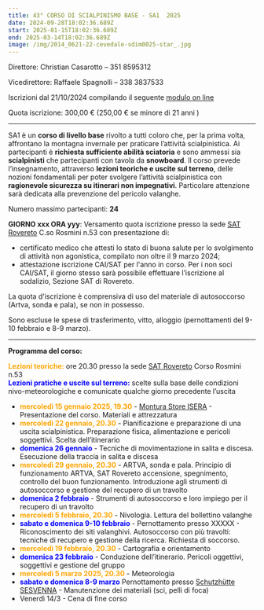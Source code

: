 ```yaml
---
title: 43° CORSO DI SCIALPINISMO BASE - SA1  2025
date: 2024-09-28T18:02:36.689Z
start: 2025-01-15T18:02:36.689Z
end: 2025-03-14T18:02:36.689Z
image: /img/2014_0621-22-cevedale-sdim0025-star_.jpg
---
```

Direttore: Christian Casarotto – 351 8595312

Vicedirettore: Raffaele Spagnolli – 338 3837533

Iscrizioni dal 21/10/2024 compilando il seguente [modulo on line](https://forms.gle/pqNFoZsVxQbThX7NA)

Quota iscrizione: 300,00 € (250,00 € se minore di 21 anni )

- - -

SA1 è un **corso di livello base** rivolto a tutti coloro che, per la prima volta, affrontano la montagna invernale per praticare l’attività scialpinistica. Ai partecipanti è **richiesta sufficiente abilità sciatoria** e sono ammessi sia **scialpinisti** che partecipanti con tavola da **snowboard**. Il corso prevede l’insegnamento, attraverso **lezioni teoriche e uscite sul terreno**, delle nozioni fondamentali per poter svolgere l’attività scialpinistica con **ragionevole sicurezza su itinerari non impegnativi**. Particolare attenzione sarà dedicata alla prevenzione del pericolo valanghe.

Numero massimo partecipanti: **24**

**GIORNO xxx ORA yyy**: Versamento quota iscrizione presso la sede [SAT Rovereto](https://maps.app.goo.gl/Wi3UYzciUAhJFHAU7) C.so Rosmini n.53 con presentazione di:

* certificato medico che attesti lo stato di buona salute per lo svolgimento di attività non agonistica, compilato non oltre il 9 marzo 2024;
* attestazione iscrizione CAI/SAT per l'anno in corso. Per i non soci CAI/SAT, il giorno stesso sarà possibile effettuare l’iscrizione al sodalizio, Sezione SAT di Rovereto.

La quota d'iscrizione è comprensiva di uso del materiale di autosoccorso (Artva, sonda e pala), se non in possesso.

Sono escluse le spese di trasferimento, vitto, alloggio (pernottamenti del 9-10 febbraio e 8-9 marzo).

- - -

**Programma del corso:**

<font color="orange">**Lezioni teoriche:**</font> ore 20.30 presso la sede [SAT Rovereto](https://maps.app.goo.gl/Wi3UYzciUAhJFHAU7) Corso Rosmini n.53\
<font color="blue">**Lezioni pratiche e uscite sul terreno:** </font> scelte sulla base delle condizioni nivo-meteorologiche e comunicate qualche giorno precedente l’uscita

* <font color="orange">**mercoledì 15 gennaio 2025, 19.30** </font>- [Montura Store ISERA](https://maps.app.goo.gl/giW1ZCt2mnnsZFE36) - Presentazione del corso. Materiali e attrezzatura  
* <font color="orange">**mercoledì 22 gennaio, 20.30**</font> - Pianificazione e preparazione di una uscita scialpinistica. Preparazione fisica, alimentazione e pericoli soggettivi. Scelta dell’itinerario
* <font color="blue">**domenica 26 gennaio**</font> - Tecniche di movimentazione in salita e discesa. Esecuzione della traccia in salita e discesa
* <font color="orange">**mercoledì 29 gennaio, 20.30** </font> - ARTVA, sonda e pala. Principio di funzionamento ARTVA, SAT Rovereto accensione, spegnimento, controllo del buon funzionamento.
  Introduzione agli strumenti di autosoccorso e gestione del
  recupero di un travolto
* <font color="blue">**domenica 2 febbraio** </font> - Strumenti di autosoccorso e loro impiego per il recupero di un travolto
* <font color="orange">**mercoledì 5 febbraio, 20.30** </font> - Nivologia. Lettura del bollettino valanghe
* <font color="blue">**sabato e domenica 9-10 febbraio** </font> - Pernottamento presso XXXXX - Riconoscimento dei siti valanghivi. Autosoccorso con più travolti: tecniche di recupero e gestione della ricerca. Richiesta
  di soccorso.
* <font color="orange">**mercoledì 19 febbraio, 20.30** </font> - Cartografia e orientamento
* <font color="blue">**domenica 23 febbraio** </font> - Conduzione dell’itinerario. Pericoli oggettivi, soggettivi e gestione del gruppo
* <font color="orange">**mercoledì 5 marzo 2025, 20.30** </font> - Meteorologia
* <font color="blue">**sabato e domenica 8-9 marzo** </font> Pernottamento presso [Schutzhütte SESVENNA](https://www.sesvenna.net/)  - Manutenzione dei materiali (sci, pelli di foca)
* Venerdì 14/3 - Cena di fine corso